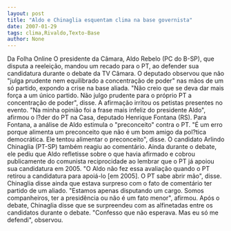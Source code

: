 ```yaml
---
layout: post
title: "Aldo e Chinaglia esquentam clima na base governista"
date: 2007-01-29
tags: clima,Rivaldo,Texto-Base
author: None
---
```

Da Folha Online
O presidente da Câmara, Aldo Rebelo (PC do B-SP), que disputa a reeleição, mandou um recado para o PT, ao defender sua candidatura durante o debate da TV Câmara. O deputado observou que não \"julga prudente nem equilibrado a concentração de poder\" nas mãos de um só partido, expondo a crise na base aliada. 
\"Não creio que se deva dar mais força a um único partido. Não julgo prudente para o próprio PT a concentração de poder\", disse.
A afirmação irritou os petistas presentes no evento. \"Na minha opinião foi a frase mais infeliz do presidente Aldo\", afirmou o l?der do PT na Casa, deputado Henrique Fontana (RS).
Para Fontana, a análise de Aldo estimula o \"preconceito\" contra o PT. \"É um erro porque alimenta um preconceito que não é um bom amigo da pol?tica democrática. Ele tentou alimentar o preconceito\", disse. 
O candidato Arlindo Chinaglia (PT-SP) também reagiu ao comentário. Ainda durante o debate, ele pediu que Aldo refletisse sobre o que havia afirmado e cobrou publicamente do comunista reciprocidade ao lembrar que o PT já apoiou sua candidatura em 2005. 
\"O Aldo não fez essa avaliação quando o PT retirou a candidatura para apoiá-lo [em 2005]. O PT sabe abrir mão\", disse. Chinaglia disse ainda que estava surpreso com o fato de comentário ter partido de um aliado. \"Estamos apenas disputando um cargo. Somos companheiros, ter a presidência ou não é um fato menor\", afirmou.
Após o debate, Chinaglia disse que se surpreendeu com as alfinetadas entre os candidatos durante o debate. \"Confesso que não esperava. Mas eu só me defendi\", observou.  